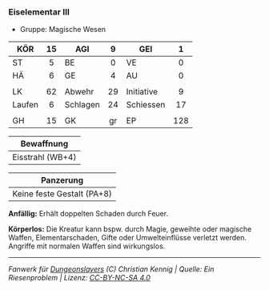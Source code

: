 ### Eiselementar III

- Gruppe: Magische Wesen

| KÖR    | 15  | AGI      |  9  | GEI        |  1  |
| ------ | :-: | -------- | :-: | ---------- | :-: |
| ST     |  5  | BE       |  0  | VE         |  0  |
| HÄ     |  6  | GE       |  4  | AU         |  0  |
|        |     |          |     |            |     |
| LK     | 62  | Abwehr   | 29  | Initiative |  9  |
| Laufen |  6  | Schlagen | 24  | Schiessen  | 17  |
|        |     |          |     |            |     |
| GH     | 15  | GK       | gr  | EP         | 128 |

|    Bewaffnung    |
| :--------------: |
| Eisstrahl (WB+4) |

|         Panzerung          |
| :------------------------: |
| Keine feste Gestalt (PA+8) |

**Anfällig:** Erhält doppelten Schaden durch Feuer.

**Körperlos:** Die Kreatur kann bspw. durch Magie, geweihte oder magische Waffen, Elementarschaden, Gifte oder Umwelteinflüsse verletzt werden. Angriffe mit normalen Waffen sind wirkungslos.

---

_Fanwerk für [Dungeonslayers](https://www.dungeonslayers.net/) (C) Christian Kennig | Quelle: Ein Riesenproblem | Lizenz: [CC-BY-NC-SA 4.0](https://creativecommons.org/licenses/by-nc-sa/4.0/deed.de)_
